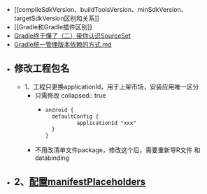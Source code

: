 - [[compileSdkVersion、buildToolsVersion、minSdkVersion、targetSdkVersion区别和关系]]
- [[Gradle和Gradle插件区别]]
- [Gradle终于懂了（二）带你认识SourceSet](https://juejin.cn/post/6844903926869803016)
- [Gradle统一管理版本依赖的方式.md](../assets/Gradle统一管理版本依赖的方式_1684398681080_0.md)
- ## 修改工程包名
	- 1、工程只更换applicationId，用于上架市场，安装应用唯一区分
		- 只需修改
		  collapsed:: true
			- ```xml
			  android {
			    defaultConfig {
			            applicationId "xxx"
			    }
			  }
			  
			  ```
		- 不用改清单文件package，修改这个后，需要重新导R文件 和databinding
- ## 2、[配置manifestPlaceholders](https://blog.sentry.io/android-manifest-placeholders/)